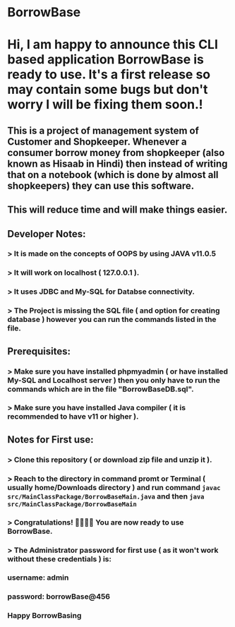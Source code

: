 # BorrowBase

# Hi, I am happy to announce this CLI based application BorrowBase is ready to use. It's a first release so may contain some bugs but don't worry I will be fixing them soon.!

## This is a project of management system of Customer and Shopkeeper. Whenever a consumer borrow money from shopkeeper (also known as Hisaab in Hindi) then instead of writing that on a notebook (which is done by almost all shopkeepers) they can use this software.
## This will reduce time and will make things easier.

## Developer Notes:
### > It is made on the concepts of OOPS by using JAVA v11.0.5
### > It will work on localhost ( 127.0.0.1 ).
### > It uses JDBC and My-SQL for Databse connectivity.
### > The Project is missing the SQL file ( and option for creating database ) however you can run the commands listed in the file.


## Prerequisites:
### > Make sure you have installed phpmyadmin ( or have installed My-SQL and Localhost server ) then you only have to run the commands which are in the file "BorrowBaseDB.sql".
### > Make sure you have installed Java compiler ( it is recommended to have v11 or higher ).


## Notes for First use:
### > Clone this repository ( or download zip file and unzip it ).
### > Reach to the directory in command promt or Terminal ( usually home/Downloads directory ) and run command `javac src/MainClassPackage/BorrowBaseMain.java` and then `java src/MainClassPackage/BorrowBaseMain`
### > Congratulations! 🎉🎉🎉🎉 You are now ready to use BorrowBase.


### > The Administrator password for first use ( as it won't work without these credentials ) is:
### username: admin
### password: borrowBase@456

### Happy BorrowBasing 

